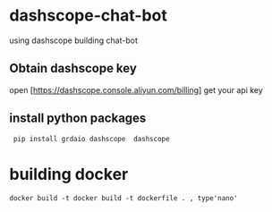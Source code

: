 # dashscope-chat-bot
using dashscope building chat-bot
## Obtain dashscope key
open [https://dashscope.console.aliyun.com/billing] get your api key
## install python packages
```  pip install grdaio dashscope  dashscope ```

# building docker

``` docker build -t docker build -t dockerfile . , type'nano' ```
